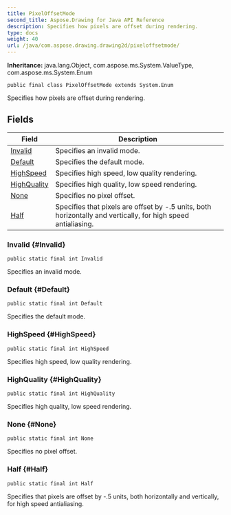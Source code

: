 ```yaml
---
title: PixelOffsetMode
second_title: Aspose.Drawing for Java API Reference
description: Specifies how pixels are offset during rendering.
type: docs
weight: 40
url: /java/com.aspose.drawing.drawing2d/pixeloffsetmode/
---
```

**Inheritance:**
java.lang.Object, com.aspose.ms.System.ValueType, com.aspose.ms.System.Enum
```
public final class PixelOffsetMode extends System.Enum
```

Specifies how pixels are offset during rendering.
## Fields

| Field | Description |
| --- | --- |
| [Invalid](#Invalid) | Specifies an invalid mode. |
| [Default](#Default) | Specifies the default mode. |
| [HighSpeed](#HighSpeed) | Specifies high speed, low quality rendering. |
| [HighQuality](#HighQuality) | Specifies high quality, low speed rendering. |
| [None](#None) | Specifies no pixel offset. |
| [Half](#Half) | Specifies that pixels are offset by -.5 units, both horizontally and vertically, for high speed antialiasing. |
### Invalid {#Invalid}
```
public static final int Invalid
```


Specifies an invalid mode.

### Default {#Default}
```
public static final int Default
```


Specifies the default mode.

### HighSpeed {#HighSpeed}
```
public static final int HighSpeed
```


Specifies high speed, low quality rendering.

### HighQuality {#HighQuality}
```
public static final int HighQuality
```


Specifies high quality, low speed rendering.

### None {#None}
```
public static final int None
```


Specifies no pixel offset.

### Half {#Half}
```
public static final int Half
```


Specifies that pixels are offset by -.5 units, both horizontally and vertically, for high speed antialiasing.

